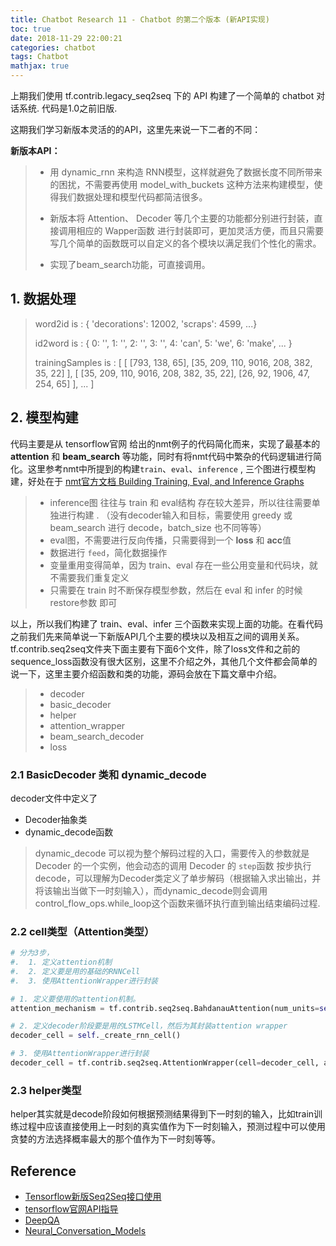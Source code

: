 ```yaml
---
title: Chatbot Research 11 - Chatbot 的第二个版本 (新API实现)
toc: true
date: 2018-11-29 22:00:21
categories: chatbot
tags: Chatbot
mathjax: true
---
```


<!-- 2018 -->

上期我们使用 tf.contrib.legacy_seq2seq 下的 API 构建了一个简单的 chatbot 对话系统. 代码是1.0之前旧版.

这期我们学习新版本灵活的的API，这里先来说一下二者的不同：

<!-- more -->

**新版本API：**

> - 用 dynamic\_rnn 来构造 RNN模型，这样就避免了数据长度不同所带来的困扰，不需要再使用 model\_with\_buckets 这种方法来构建模型，使得我们数据处理和模型代码都简洁很多。
> 
> - 新版本将 Attention、 Decoder 等几个主要的功能都分别进行封装，直接调用相应的 Wapper函数 进行封装即可，更加灵活方便，而且只需要写几个简单的函数既可以自定义的各个模块以满足我们个性化的需求。
>
>
> - 实现了beam_search功能，可直接调用。

## 1. 数据处理

>  word2id is :  { 'decorations': 12002, 'scraps': 4599, ...}
> 
> id2word is :  { 0: '<pad>', 1: '<go>', 2: '<eos>', 3: '<unknown>', 4: 'can', 5: 'we', 6: 'make', ... }
> 
> trainingSamples is :
>  [
>     [ [793, 138, 65], [35, 209, 110, 9016, 208, 382, 35, 22] ],
>     [ [35, 209, 110, 9016, 208, 382, 35, 22], [26, 92, 1906, 47, 254, 65] ],
>     ...
>  ]

## 2. 模型构建

代码主要是从 tensorflow官网 给出的nmt例子的代码简化而来，实现了最基本的 **attention** 和 **beam_search** 等功能，同时有将nmt代码中繁杂的代码逻辑进行简化。这里参考nmt中所提到的构建`train`、`eval`、`inference` , 三个图进行模型构建，好处在于 [nmt官方文档 Building Training, Eval, and Inference Graphs ](https://github.com/tensorflow/nmt#building-training-eval-and-inference-graphs)

> - inference图 往往与 train 和 eval结构 存在较大差异，所以往往需要单独进行构建
>.   （没有decoder输入和目标，需要使用 greedy 或 beam_search 进行 decode，batch_size 也不同等等）
> - eval图，不需要进行反向传播，只需要得到一个 **loss** 和 **acc**值
> - 数据进行 `feed`，简化数据操作
> - 变量重用变得简单，因为 train、eval 存在一些公用变量和代码块，就不需要我们重复定义
> - 只需要在 train 时不断保存模型参数，然后在 eval 和 infer 的时候 restore参数 即可

以上，所以我们构建了 train、eval、infer 三个函数来实现上面的功能。在看代码之前我们先来简单说一下新版API几个主要的模块以及相互之间的调用关系。tf.contrib.seq2seq文件夹下面主要有下面6个文件，除了loss文件和之前的sequence_loss函数没有很大区别，这里不介绍之外，其他几个文件都会简单的说一下，这里主要介绍函数和类的功能，源码会放在下篇文章中介绍。

> - decoder
> - basic_decoder
> - helper
> - attention_wrapper
> - beam_search_decoder
> - loss

### 2.1 BasicDecoder 类和 dynamic_decode

decoder文件中定义了

- Decoder抽象类
- dynamic_decode函数

> dynamic_decode 可以视为整个解码过程的入口，需要传入的参数就是 Decoder 的一个实例，他会动态的调用 Decoder 的 `step`函数 按步执行 decode，可以理解为Decoder类定义了单步解码（根据输入求出输出，并将该输出当做下一时刻输入），而dynamic_decode则会调用control_flow_ops.while_loop这个函数来循环执行直到输出<eos>结束编码过程.

### 2.2 cell类型（Attention类型）

```py
# 分为3步，
#.  1. 定义attention机制
#.  2. 定义要是用的基础的RNNCell
#.  3. 使用AttentionWrapper进行封装

# 1. 定义要使用的attention机制。
attention_mechanism = tf.contrib.seq2seq.BahdanauAttention(num_units=self.rnn_size, memory=encoder_outputs, memory_sequence_length=encoder_inputs_length)

# 2. 定义decoder阶段要是用的LSTMCell，然后为其封装attention wrapper
decoder_cell = self._create_rnn_cell()

# 3. 使用AttentionWrapper进行封装
decoder_cell = tf.contrib.seq2seq.AttentionWrapper(cell=decoder_cell, attention_mechanism=attention_mechanism, attention_layer_size=self.rnn_size, name='Attention_Wrapper')
```

### 2.3 helper类型

helper其实就是decode阶段如何根据预测结果得到下一时刻的输入，比如train训练过程中应该直接使用上一时刻的真实值作为下一时刻输入，预测过程中可以使用贪婪的方法选择概率最大的那个值作为下一时刻等等。

## Reference

- [Tensorflow新版Seq2Seq接口使用](https://blog.csdn.net/thriving_fcl/article/details/74165062)
- [tensorflow官网API指导](https://www.tensorflow.org/api_docs/python/tf/contrib/legacy_seq2seq)
- [DeepQA](https://github.com/Conchylicultor/DeepQA#chatbot)
- [Neural\_Conversation\_Models](https://github.com/pbhatia243/Neural_Conversation_Models)

<script type="text/x-mathjax-config">
  MathJax.Hub.Config({
    extensions: ["tex2jax.js"],
    jax: ["input/TeX"],
    tex2jax: {
      inlineMath: [ ['$','$'], ['\\(','\\)'] ],
      displayMath: [ ['$$','$$']],
      processEscapes: true
    }
  });
</script>
<script type="text/javascript" src="https://cdn.mathjax.org/mathjax/latest/MathJax.js?config=TeX-AMS_HTML,http://myserver.com/MathJax/config/local/local.js">
</script>

